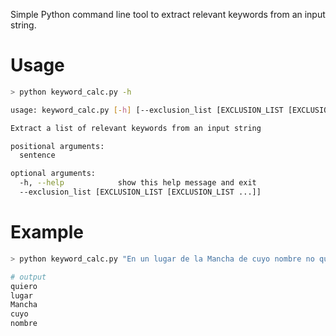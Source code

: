 Simple Python command line tool to extract relevant keywords from an input string.

# Usage

```bash
> python keyword_calc.py -h

usage: keyword_calc.py [-h] [--exclusion_list [EXCLUSION_LIST [EXCLUSION_LIST ...]]] sentence

Extract a list of relevant keywords from an input string

positional arguments:
  sentence

optional arguments:
  -h, --help            show this help message and exit
  --exclusion_list [EXCLUSION_LIST [EXCLUSION_LIST ...]]
```

# Example
```bash
> python keyword_calc.py "En un lugar de la Mancha de cuyo nombre no quiero quiero" --exclusion_list En no de la un

# output
quiero
lugar
Mancha
cuyo
nombre
```

